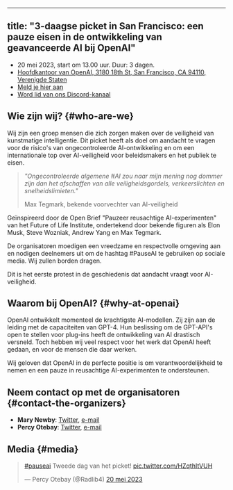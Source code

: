 

---
title: "3-daagse picket in San Francisco: een pauze eisen in de ontwikkeling van geavanceerde AI bij OpenAI"
---
<script>
    import WidgetConsent from '$lib/components/widget-consent/WidgetConsent.svelte'
</script>

- 20 mei 2023, start om 13.00 uur. Duur: 3 dagen.
- [Hoofdkantoor van OpenAI, 3180 18th St, San Francisco, CA 94110, Verenigde Staten](https://goo.gl/maps/8mEdEwRhp1UyoTJi8?coh=178571&entry=tt)
- [Meld je hier aan](https://discord.gg/Epg6AsmQ?event=1103338741906550844)
- [Word lid van ons Discord-kanaal](https://discord.gg/anXWYCCdH5)

## Wie zijn wij? {#who-are-we}

Wij zijn een groep mensen die zich zorgen maken over de veiligheid van kunstmatige intelligentie. Dit picket heeft als doel om aandacht te vragen voor de risico's van ongecontroleerde AI-ontwikkeling en om een internationale top over AI-veiligheid voor beleidsmakers en het publiek te eisen.

> _"Ongecontroleerde algemene #AI zou naar mijn mening nog dommer zijn dan het afschaffen van alle veiligheidsgordels, verkeerslichten en snelheidslimieten."_
>
> Max Tegmark, bekende voorvechter van AI-veiligheid

Geïnspireerd door de Open Brief "Pauzeer reusachtige AI-experimenten" van het Future of Life Institute, ondertekend door bekende figuren als Elon Musk, Steve Wozniak, Andrew Yang en Max Tegmark.

De organisatoren moedigen een vreedzame en respectvolle omgeving aan en nodigen deelnemers uit om de hashtag #PauseAI te gebruiken op sociale media. Wij zullen borden dragen.

Dit is het eerste protest in de geschiedenis dat aandacht vraagt voor AI-veiligheid.

## Waarom bij OpenAI? {#why-at-openai}

OpenAI ontwikkelt momenteel de krachtigste AI-modellen.
Zij zijn aan de leiding met de capaciteiten van GPT-4.
Hun beslissing om de GPT-API's open te stellen voor plug-ins heeft de ontwikkeling van AI drastisch versneld.
Toch hebben wij veel respect voor het werk dat OpenAI heeft gedaan, en voor de mensen die daar werken.

Wij geloven dat OpenAI in de perfecte positie is om verantwoordelijkheid te nemen en een pauze in reusachtige AI-experimenten te ondersteunen.

## Neem contact op met de organisatoren {#contact-the-organizers}

- **Mary Newby**: [Twitter](https://twitter.com/sisyphusunc), [e-mail](mailto:sisyphus.unc@gmail.com)
- **Percy Otebay**: [Twitter](https://twitter.com/Radlib4), [e-mail](mailto:persiutebay@gmail.com)

## Media {#media}

<WidgetConsent>
<div>
<blockquote class="twitter-tweet"><p lang="en" dir="ltr"><a href="https://twitter.com/hashtag/pauseai?src=hash&amp;ref_src=twsrc%5Etfw">#pauseai</a> Tweede dag van het picket! <a href="https://t.co/HZqthItVUH">pic.twitter.com/HZqthItVUH</a></p>&mdash; Percy Otebay (@Radlib4) <a href="https://twitter.com/Radlib4/status/1660027527753236481?ref_src=twsrc%5Etfw">20 mei 2023</a></blockquote> <script async src="https://platform.twitter.com/widgets.js" charset="utf-8"></script>
</div>
</WidgetConsent>